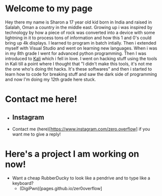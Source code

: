 # Welcome to my page

Hey there my name is Sharon a 17 year old kid born in India and raised in Salalah, Oman a country in the middle east. Growing up 
i was inspired by technology by how a piece of rock was converted into a device with some lightning in it to process tons of 
information and how this 1 and 0's could bring up 4k displays. I learned to program in batch intially. Then i extended myself 
with Visual Studio and went on learning new languages. When i was in my 8th grade I went for advanced python programming. Then I
was introduced to [Kali](https://www.kali.org) which i fell in love. I went on hacking stuff using the tools in Kali till a point
where I thought that "I didn't make this tools, it's not me the one who's doing tht hacks. It's these softwares" and then i started to learn how to code for breaking stuff and saw the dark side of programming and now I'm doing my 12th grade here stuck.

# Contact me here! 
 - ## Instagram
 - Contact me (here)[https://www.instagram.com/zero.overflow] if you want me to give a reply!
# Here's a project I am working on now!
- Want a cheap RubberDucky to look like a pendrive and to type like a keyboard?
    - (DigiPwn)[pages.github.io/zer0overflow]

